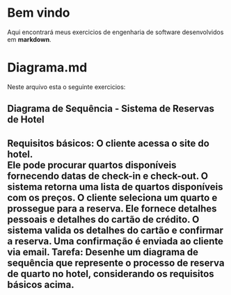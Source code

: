 # Bem vindo
Aqui encontrará meus exercicios de engenharia de software desenvolvidos em **markdown**.

# Diagrama.md
Neste arquivo esta o seguinte exercicios: <br>
## Diagrama de Sequência - Sistema de Reservas de Hotel
**Requisitos básicos:**
O cliente acessa o site do hotel. <br>
Ele pode procurar quartos disponíveis fornecendo datas de check-in e check-out.
O sistema retorna uma lista de quartos disponíveis com os preços.
O cliente seleciona um quarto e prossegue para a reserva.
Ele fornece detalhes pessoais e detalhes do cartão de crédito.
O sistema valida os detalhes do cartão e confirmar a reserva.
Uma confirmação é enviada ao cliente via email.
**Tarefa:**
Desenhe um diagrama de sequência que represente o processo de reserva de quarto no hotel, considerando os requisitos básicos acima.
---
